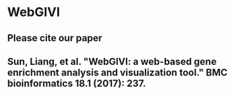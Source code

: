 # WebGIVI
## Please cite our paper
## Sun, Liang, et al. "WebGIVI: a web-based gene enrichment analysis and visualization tool." BMC bioinformatics 18.1 (2017): 237.
